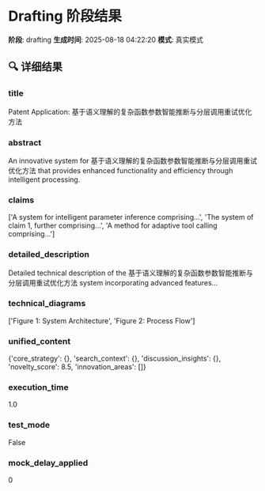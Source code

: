 # Drafting 阶段结果

**阶段**: drafting
**生成时间**: 2025-08-18 04:22:20
**模式**: 真实模式

## 🔍 详细结果

### title
Patent Application: 基于语义理解的复杂函数参数智能推断与分层调用重试优化方法

### abstract
An innovative system for 基于语义理解的复杂函数参数智能推断与分层调用重试优化方法 that provides enhanced functionality and efficiency through intelligent processing.

### claims
['A system for intelligent parameter inference comprising...', 'The system of claim 1, further comprising...', 'A method for adaptive tool calling comprising...']

### detailed_description
Detailed technical description of the 基于语义理解的复杂函数参数智能推断与分层调用重试优化方法 system incorporating advanced features...

### technical_diagrams
['Figure 1: System Architecture', 'Figure 2: Process Flow']

### unified_content
{'core_strategy': {}, 'search_context': {}, 'discussion_insights': {}, 'novelty_score': 8.5, 'innovation_areas': []}

### execution_time
1.0

### test_mode
False

### mock_delay_applied
0
